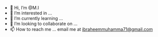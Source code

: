 - 👋 Hi, I’m @M.I
- 👀 I’m interested in ...
- 🌱 I’m currently learning ...
- 💞️ I’m looking to collaborate on ...
- 📫 How to reach me ... email me at ibraheemmuhamma71@gmail.com

<!---
MohammadIbraheem71/MohammadIbraheem71 is a ✨ special ✨ repository because its `README.md` (this file) appears on your GitHub profile.
You can click the Preview link to take a look at your changes.
--->
